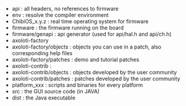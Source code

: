 * api : all headers, no references to firmware
* env : resolve the compiler environment
* ChibiOS_x.y.z : real time operating system for firmware
* firmware : the firmware running on the board
* firmware/genapi : api generator (used for api/hal.h and api/ch.h)
* axoloti-factory
* axoloti-factory/objects : objects you can use in a patch, also corresponding help files
* axoloti-factory/patches : demo and tutorial patches
* axoloti-contrib : 
* axoloti-contrib/objects : objects developed by the user community
* axoloti-contrib/patches : patches developed by the user community
* platform_xxx : scripts and binaries for every platform
* src : the GUI source code (in JAVA)
* dist : the Java executable

